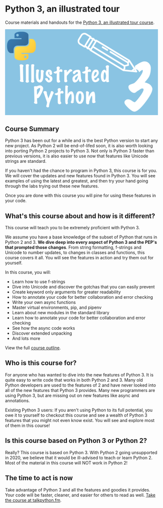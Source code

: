 # Python 3, an illustrated tour

Course materials and handouts for the [Python 3, an illustrated tour course](https://training.talkpython.fm/courses/explore_python3/python-3-illustrated-tour).

[![Python 3, an illustrated tour](./readme_resources/illustrated-python-3.png)](https://training.talkpython.fm/courses/explore_python3/python-3-illustrated-tour)

## Course Summary

Python 3 has been out for a while and is the best Python version to start any new project. As Python 2 will be end-of-lifed soon, it is also worth looking into porting Python 2 projects to Python 3. Not only is Python 3 faster than previous versions, it is also easier to use now that features like Unicode strings are standard.

If you haven't had the chance to program in Python 3, this course is for you. We will cover the updates and new features found in Python 3. You will see examples of using the latest and greatest, and then try your hand going through the labs trying out these new features.

Once you are done with this course you will pine for using these features in your code.

## What's this course about and how is it different?

This course will teach you to be extremely proficient with Python 3.

We assume you have a base knowledge of the subset of Python that runs in Python 2 and 3. **We dive deep into every aspect of Python 3 and the PEP's that prompted those changes**. From string formatting, f-strings and Unicode to number updates, to changes in classes and functions, this course covers it all. You will see the features in action and try them out for yourself.

In this course, you will:

* Learn how to use f-strings
* Dive into Unicode and discover the gotchas that you can easily prevent
* Create keyword only arguments for greater readability
* How to annotate your code for better collaboration and error checking
* Write your own async functions
* Master virtual environments, pip, and pipenv
* Learn about new modules in the standard library
* Learn how to annotate your code for better collaboration and error checking
* See how the async code works
* Discover extended unpacking
* And lots more

View the full [course outline](https://training.talkpython.fm/courses/explore_python3/python-3-illustrated-tour#course_outline).

## Who is this course for?

For anyone who has wanted to dive into the new features of Python 3. It is quite easy to write code that works in both Python 2 and 3. Many old Python developers are used to the features of 2 and have never looked into all of the new features that Python 3 provides. Many new programmers are using Python 3, but are missing out on new features like async and annotations.

Existing Python 3 users: If you aren't using Python to its full potential, you owe it to yourself to checkout this course and see a wealth of Python 3 features that you might not even know exist. You will see and explore most of them in this course!

## Is this course based on Python 3 or Python 2?

Really? This course is based on Python 3. With Python 2 going unsupported in 2020, we believe that it would be ill-advised to teach or learn Python 2. Most of the material in this course will NOT work in Python 2!

## The time to act is now

Take advantage of Python 3 and all the features and goodies it provides. Your code will be faster, cleaner, and easier for others to read as well. [Take the course at talkpython.fm](https://training.talkpython.fm/courses/explore_python3/python-3-illustrated-tour).

